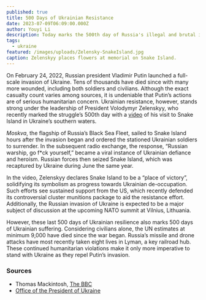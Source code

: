 ```yaml
---
published: true
title: 500 Days of Ukrainian Resistance
date: 2023-07-09T06:09:00.000Z
author: Youyi Li
description: Today marks the 500th day of Russia's illegal and brutal invasion of Ukraine.
tags:
  - ukraine
featured: /images/uploads/Zelensky-SnakeIsland.jpg
caption: Zelenskyy places flowers at memorial on Snake Island.
---
```

On February 24, 2022, Russian president Vladimir Putin launched a full-scale invasion of Ukraine. Tens of thousands have died since with many more wounded, including both soldiers and civilians. Although the exact casualty count varies among sources, it is undeniable that Putin’s actions are of serious humanitarian concern. Ukrainian resistance, however, stands strong under the leadership of President Volodymyr Zelenskyy, who recently marked the struggle’s 500th day with a [video](https://www.youtube.com/watch?v=CnoFZmIoPpg&t=17s&ab_channel=%D0%9E%D1%84%D1%96%D1%81%D0%9F%D1%80%D0%B5%D0%B7%D0%B8%D0%B4%D0%B5%D0%BD%D1%82%D0%B0%D0%A3%D0%BA%D1%80%D0%B0%D1%97%D0%BD%D0%B8) of his visit to Snake Island in Ukraine’s southern waters.

*Moskva*, the flagship of Russia’s Black Sea Fleet, sailed to Snake Island hours after the invasion began and ordered the stationed Ukrainian soldiers to surrender. In the subsequent radio exchange, the response, “Russian warship, go f*ck yourself,” became a viral instance of Ukrainian defiance and heroism. Russian forces then seized Snake Island, which was recaptured by Ukraine during June the same year.

In the video, Zelenskyy declares Snake Island to be a “place of victory”, solidifying its symbolism as progress towards Ukrainian de-occupation. Such efforts see sustained support from the US, which recently defended its controversial cluster munitions package to aid the resistance effort. Additionally, the Russian invasion of Ukraine is expected to be a major subject of discussion at the upcoming NATO summit at Vilnius, Lithuania.

However, these last 500 days of Ukrainian resilience also marks 500 days of Ukrainian suffering. Considering civilians alone, the UN estimates at minimum 9,000 have died since the war began. Russia’s missile and drone attacks have most recently taken eight lives in Lyman, a key railroad hub. These continued humanitarian violations make it only more imperative to stand with Ukraine as they repel Putin’s invasion.

### Sources

- Thomas Mackintosh, [The BBC](https://www.bbc.com/news/world-europe-66141701)
- [Office of the President of Ukraine](https://www.youtube.com/watch?v=CnoFZmIoPpg&t=17s&ab_channel=%D0%9E%D1%84%D1%96%D1%81%D0%9F%D1%80%D0%B5%D0%B7%D0%B8%D0%B4%D0%B5%D0%BD%D1%82%D0%B0%D0%A3%D0%BA%D1%80%D0%B0%D1%97%D0%BD%D0%B8)
